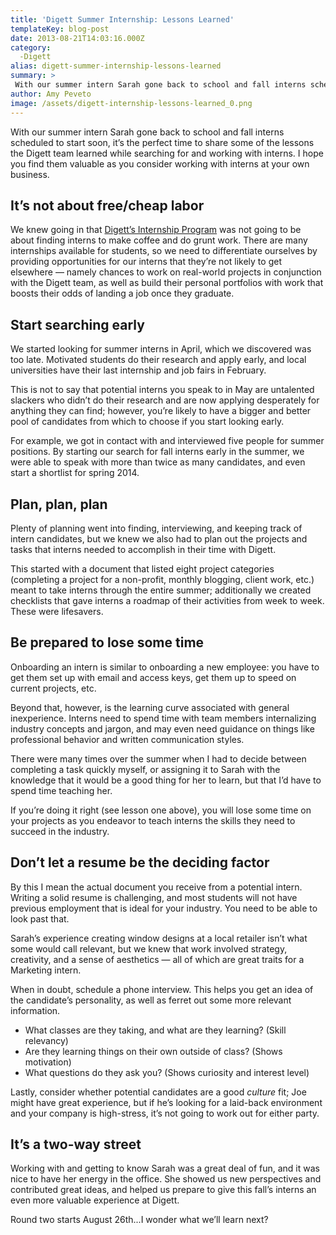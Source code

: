 ```yaml
---
title: 'Digett Summer Internship: Lessons Learned'
templateKey: blog-post
date: 2013-08-21T14:03:16.000Z
category: 
  -Digett
alias: digett-summer-internship-lessons-learned
summary: > 
 With our summer intern Sarah gone back to school and fall interns scheduled to start soon, it’s the perfect time to share some of the lessons the Digett team learned while searching for and working with interns. I hope you find them valuable as you consider working with interns at your own business.
author: Amy Peveto
image: /assets/digett-internship-lessons-learned_0.png
---
```


With our summer intern Sarah gone back to school and fall interns scheduled to start soon, it’s the perfect time to share some of the lessons the Digett team learned while searching for and working with interns. I hope you find them valuable as you consider working with interns at your own business.

It’s not about free/cheap labor
-------------------------------

We knew going in that [Digett’s Internship Program](/internship-program) was not going to be about finding interns to make coffee and do grunt work. There are many internships available for students, so we need to differentiate ourselves by providing opportunities for our interns that they’re not likely to get elsewhere — namely chances to work on real-world projects in conjunction with the Digett team, as well as build their personal portfolios with work that boosts their odds of landing a job once they graduate.

Start searching early
---------------------

We started looking for summer interns in April, which we discovered was too late. Motivated students do their research and apply early, and local universities have their last internship and job fairs in February.

This is not to say that potential interns you speak to in May are untalented slackers who didn’t do their research and are now applying desperately for anything they can find; however, you’re likely to have a bigger and better pool of candidates from which to choose if you start looking early.

For example, we got in contact with and interviewed five people for summer positions. By starting our search for fall interns early in the summer, we were able to speak with more than twice as many candidates, and even start a shortlist for spring 2014.

Plan, plan, plan
----------------

Plenty of planning went into finding, interviewing, and keeping track of intern candidates, but we knew we also had to plan out the projects and tasks that interns needed to accomplish in their time with Digett.

This started with a document that listed eight project categories (completing a project for a non-profit, monthly blogging, client work, etc.) meant to take interns through the entire summer; additionally we created checklists that gave interns a roadmap of their activities from week to week. These were lifesavers.

Be prepared to lose some time
-----------------------------

Onboarding an intern is similar to onboarding a new employee: you have to get them set up with email and access keys, get them up to speed on current projects, etc.

Beyond that, however, is the learning curve associated with general inexperience. Interns need to spend time with team members internalizing industry concepts and jargon, and may even need guidance on things like professional behavior and written communication styles.

There were many times over the summer when I had to decide between completing a task quickly myself, or assigning it to Sarah with the knowledge that it would be a good thing for her to learn, but that I’d have to spend time teaching her.

If you’re doing it right (see lesson one above), you will lose some time on your projects as you endeavor to teach interns the skills they need to succeed in the industry.

Don’t let a resume be the deciding factor
-----------------------------------------

By this I mean the actual document you receive from a potential intern. Writing a solid resume is challenging, and most students will not have previous employment that is ideal for your industry. You need to be able to look past that.

Sarah’s experience creating window designs at a local retailer isn’t what some would call relevant, but we knew that work involved strategy, creativity, and a sense of aesthetics — all of which are great traits for a Marketing intern.

When in doubt, schedule a phone interview. This helps you get an idea of the candidate’s personality, as well as ferret out some more relevant information.

*   What classes are they taking, and what are they learning? (Skill relevancy)
*   Are they learning things on their own outside of class? (Shows motivation)
*   What questions do they ask you? (Shows curiosity and interest level)

Lastly, consider whether potential candidates are a good _culture_ fit; Joe might have great experience, but if he’s looking for a laid-back environment and your company is high-stress, it’s not going to work out for either party.

It’s a two-way street
---------------------

Working with and getting to know Sarah was a great deal of fun, and it was nice to have her energy in the office. She showed us new perspectives and contributed great ideas, and helped us prepare to give this fall’s interns an even more valuable experience at Digett.

Round two starts August 26th...I wonder what we’ll learn next?